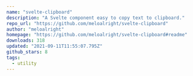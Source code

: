 ```yaml
---
name: "svelte-clipboard"
description: "A Svelte component easy to copy text to clipboard."
repo_url: "https://github.com/meloalright/svelte-clipboard"
author: "meloalright"
homepage: "https://github.com/meloalright/svelte-clipboard#readme"
downloads: 318
updated: "2021-09-11T11:55:07.795Z"
github_stars: 8
tags: 
  - utility
---
```

